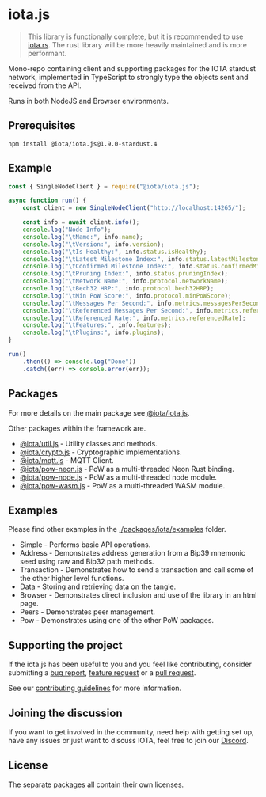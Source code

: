# iota.js

> This library is functionally complete, but it is recommended to use [iota.rs](https://github.com/iotaledger/iota.rs). The rust library will be more heavily maintained and is more performant.

Mono-repo containing client and supporting packages for the IOTA stardust network, implemented in TypeScript to strongly type the objects sent and received from the API.

Runs in both NodeJS and Browser environments.

## Prerequisites

```shell
npm install @iota/iota.js@1.9.0-stardust.4
```

## Example

```js
const { SingleNodeClient } = require("@iota/iota.js");

async function run() {
    const client = new SingleNodeClient("http://localhost:14265/");

    const info = await client.info();
    console.log("Node Info");
    console.log("\tName:", info.name);
    console.log("\tVersion:", info.version);
    console.log("\tIs Healthy:", info.status.isHealthy);
    console.log("\tLatest Milestone Index:", info.status.latestMilestoneIndex);
    console.log("\tConfirmed Milestone Index:", info.status.confirmedMilestoneIndex);
    console.log("\tPruning Index:", info.status.pruningIndex);
    console.log("\tNetwork Name:", info.protocol.networkName);
    console.log("\tBech32 HRP:", info.protocol.bech32HRP);
    console.log("\tMin PoW Score:", info.protocol.minPoWScore);
    console.log("\tMessages Per Second:", info.metrics.messagesPerSecond);
    console.log("\tReferenced Messages Per Second:", info.metrics.referencedMessagesPerSecond);
    console.log("\tReferenced Rate:", info.metrics.referencedRate);
    console.log("\tFeatures:", info.features);
    console.log("\tPlugins:", info.plugins);
}

run()
    .then(() => console.log("Done"))
    .catch((err) => console.error(err));
```

## Packages

For more details on the main package see [@iota/iota.js](./packages/iota/README.md).

Other packages within the framework are.

* [@iota/util.js](./packages/util/README.md) - Utility classes and methods.
* [@iota/crypto.js](./packages/crypto/README.md) - Cryptographic implementations.
* [@iota/mqtt.js](./packages/mqtt/README.md) - MQTT Client.
* [@iota/pow-neon.js](./packages/pow-neon/README.md) - PoW as a multi-threaded Neon Rust binding.
* [@iota/pow-node.js](./packages/pow-node/README.md) - PoW as a multi-threaded node module.
* [@iota/pow-wasm.js](./packages/pow-wasm/README.md) - PoW as a multi-threaded WASM module.

## Examples

Please find other examples in the [./packages/iota/examples](./packages/iota/examples) folder.

* Simple - Performs basic API operations.
* Address - Demonstrates address generation from a Bip39 mnemonic seed using raw and Bip32 path methods.
* Transaction - Demonstrates how to send a transaction and call some of the other higher level functions.
* Data - Storing and retrieving data on the tangle.
* Browser - Demonstrates direct inclusion and use of the library in an html page.
* Peers - Demonstrates peer management.
* Pow - Demonstrates using one of the other PoW packages.

## Supporting the project

If the iota.js has been useful to you and you feel like contributing, consider submitting a [bug report](https://github.com/iotaledger/iota.js/issues/new), [feature request](https://github.com/iotaledger/iota.js/issues/new) or a [pull request](https://github.com/iotaledger/iota.js/pulls/).

See our [contributing guidelines](.github/CONTRIBUTING.md) for more information.

## Joining the discussion

If you want to get involved in the community, need help with getting set up, have any issues or just want to discuss IOTA, feel free to join our [Discord](https://discord.iota.org/).

## License

The separate packages all contain their own licenses.
